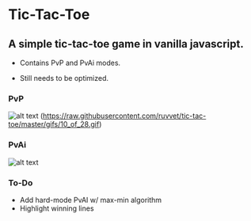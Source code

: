 # Tic-Tac-Toe

## A simple tic-tac-toe game in vanilla javascript.

* Contains PvP and PvAi modes.

* Still needs to be optimized.



### PvP
![alt text](https://github.com/ruvvet/tic-tac-toe/blob/main/img/ttt-pvp.gif)
(https://raw.githubusercontent.com/ruvvet/tic-tac-toe/master/gifs/10_of_28.gif)

### PvAi
![alt text](https://github.com/ruvvet/tic-tac-toe/blob/main/img/ttt-pve.gif)

### To-Do

* Add hard-mode PvAI w/ max-min algorithm
* Highlight winning lines
